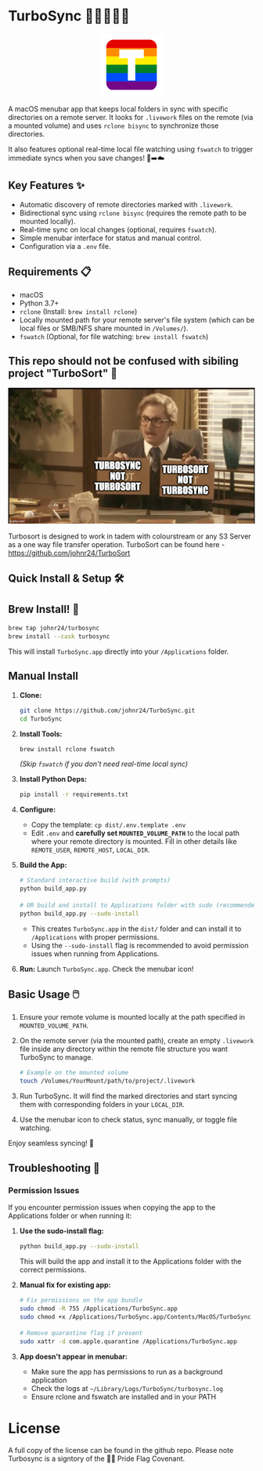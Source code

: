 # TurboSync 🏳️‍🌈🚀🏳️‍⚧️

<p align="center"><img src="turbo_sync/icon.png" alt="the turbo link icon which is a gay pride flag with the letter T in the middle of it, the icon has rounded corners much like any other app icon" width="128"></p>

A macOS menubar app that keeps local folders in sync with specific directories on a remote server. It looks for `.livework` files on the remote (via a mounted volume) and uses `rclone bisync` to synchronize those directories.

It also features optional real-time local file watching using `fswatch` to trigger immediate syncs when you save changes! 💾➡️☁️

## Key Features ✨

*   Automatic discovery of remote directories marked with `.livework`.
*   Bidirectional sync using `rclone bisync` (requires the remote path to be mounted locally).
*   Real-time sync on local changes (optional, requires `fswatch`).
*   Simple menubar interface for status and manual control.
*   Configuration via a `.env` file.

## Requirements 📋

*   macOS
*   Python 3.7+
*   `rclone` (Install: `brew install rclone`)
*   Locally mounted path for your remote server's file system (which can be local files or SMB/NFS share mounted in `/Volumes/`).
*   `fswatch` (Optional, for file watching: `brew install fswatch`)

## This repo should not be confused with sibiling project "TurboSort" 👀
<p align="center"><img src="readme/image.png" alt="The image depicts a David Mitchell from that Mitchell and Web Look, in the get me hennimore sketch, in a suit holding two signs one says Turbosync, Not TurboSort the other says, Turbo Sort not Turbo Sync, David is sitting down across from a table, a medium wide shot. set against an office background." width="512"></p>

Turbosort is designed to work in tadem with colourstream or any S3 Server as a one way file transfer operation. 
TurboSort can be found here - https://github.com/johnr24/TurboSort


## Quick Install & Setup 🛠️

## Brew Install! 🍻

```bash
brew tap johnr24/turbosync
brew install --cask turbosync
```
This will install `TurboSync.app` directly into your `/Applications` folder.
## Manual Install 
1.  **Clone:**
    ```bash
    git clone https://github.com/johnr24/TurboSync.git
    cd TurboSync
    ```

2.  **Install Tools:**
    ```bash
    brew install rclone fswatch
    ```
    *(Skip `fswatch` if you don't need real-time local sync)*

3.  **Install Python Deps:**
    ```bash
    pip install -r requirements.txt
    ```

4.  **Configure:**
    *   Copy the template: `cp dist/.env.template .env`
    *   Edit `.env` and **carefully set `MOUNTED_VOLUME_PATH`** to the local path where your remote directory is mounted. Fill in other details like `REMOTE_USER`, `REMOTE_HOST`, `LOCAL_DIR`.

5.  **Build the App:**
    ```bash
    # Standard interactive build (with prompts)
    python build_app.py
    
    # OR build and install to Applications folder with sudo (recommended)
    python build_app.py --sudo-install
    ```
    *   This creates `TurboSync.app` in the `dist/` folder and can install it to `/Applications` with proper permissions.
    *   Using the `--sudo-install` flag is recommended to avoid permission issues when running from Applications.

6.  **Run:** Launch `TurboSync.app`. Check the menubar icon!

## Basic Usage 🖱️

1.  Ensure your remote volume is mounted locally at the path specified in `MOUNTED_VOLUME_PATH`.
2.  On the remote server (via the mounted path), create an empty `.livework` file inside any directory within the remote file structure you want TurboSync to manage.

    ```bash
    # Example on the mounted volume
    touch /Volumes/YourMount/path/to/project/.livework
    ```
3.  Run TurboSync. It will find the marked directories and start syncing them with corresponding folders in your `LOCAL_DIR`.
4.  Use the menubar icon to check status, sync manually, or toggle file watching.

Enjoy seamless syncing! 🎉

## Troubleshooting 🔧

### Permission Issues

If you encounter permission issues when copying the app to the Applications folder or when running it:

1. **Use the sudo-install flag:**
   ```bash
   python build_app.py --sudo-install
   ```
   This will build the app and install it to the Applications folder with the correct permissions.

2. **Manual fix for existing app:**
   ```bash
   # Fix permissions on the app bundle
   sudo chmod -R 755 /Applications/TurboSync.app
   sudo chmod +x /Applications/TurboSync.app/Contents/MacOS/TurboSync
   
   # Remove quarantine flag if present
   sudo xattr -d com.apple.quarantine /Applications/TurboSync.app
   ```

3. **App doesn't appear in menubar:**
   - Make sure the app has permissions to run as a background application
   - Check the logs at `~/Library/Logs/TurboSync/turbosync.log`
   - Ensure rclone and fswatch are installed and in your PATH

# License

A full copy of the license can be found in the github repo.
Please note Turbosync is a signtory of the 🏳️‍🌈 Pride Flag Covenant.

